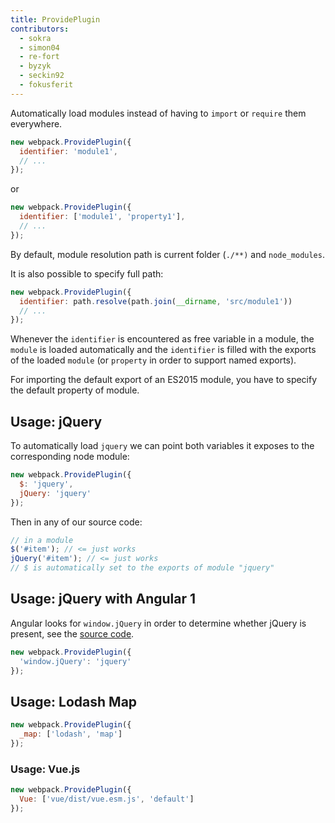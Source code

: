 ```yaml
---
title: ProvidePlugin
contributors:
  - sokra
  - simon04
  - re-fort
  - byzyk
  - seckin92
  - fokusferit
---
```


Automatically load modules instead of having to `import` or `require` them everywhere.

``` js
new webpack.ProvidePlugin({
  identifier: 'module1',
  // ...
});
```

or

``` js
new webpack.ProvidePlugin({
  identifier: ['module1', 'property1'],
  // ...
});
```

By default, module resolution path is current folder (`./**)` and `node_modules`.

It is also possible to specify full path:

```js
new webpack.ProvidePlugin({
  identifier: path.resolve(path.join(__dirname, 'src/module1'))
  // ...
});
```

Whenever the `identifier` is encountered as free variable in a module, the `module` is loaded automatically and the `identifier` is filled with the exports of the loaded `module` (or `property` in order to support named exports).

For importing the default export of an ES2015 module, you have to specify the default property of module.

## Usage: jQuery

To automatically load `jquery` we can point both variables it exposes to the corresponding node module:

```javascript
new webpack.ProvidePlugin({
  $: 'jquery',
  jQuery: 'jquery'
});
```

Then in any of our source code:

```javascript
// in a module
$('#item'); // <= just works
jQuery('#item'); // <= just works
// $ is automatically set to the exports of module "jquery"
```


## Usage: jQuery with Angular 1

Angular looks for `window.jQuery` in order to determine whether jQuery is present, see the [source code](https://github.com/angular/angular.js/blob/v1.5.9/src/Angular.js#L1821-L1823).

```javascript
new webpack.ProvidePlugin({
  'window.jQuery': 'jquery'
});
```


## Usage: Lodash Map

```javascript
new webpack.ProvidePlugin({
  _map: ['lodash', 'map']
});
```

### Usage: Vue.js

```javascript
new webpack.ProvidePlugin({
  Vue: ['vue/dist/vue.esm.js', 'default']
});
```
